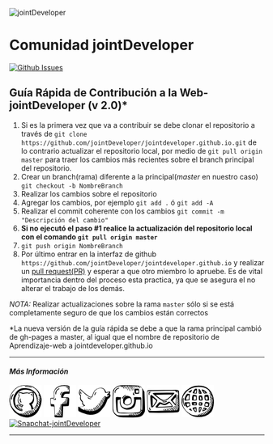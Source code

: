 ![jointDeveloper](https://raw.githubusercontent.com/jointDeveloper/Aprendizaje-Web/gh-pages/IMG/robot-logo.png)

# Comunidad jointDeveloper

[![Github Issues](https://img.shields.io/github/issues/jointDeveloper/Aprendizaje-Web.svg)](http://github.com/jointDeveloper/Aprendizaje-Web/issues)

## Guía Rápida de Contribución a la Web-jointDeveloper (v 2.0)*


1. Si es la primera vez que va a contribuir se debe clonar el repositorio a través de `git clone https://github.com/jointDeveloper/jointdeveloper.github.io.git` de lo contrario
actualizar el repositorio local, por medio de `git pull origin master` para traer los cambios más recientes sobre el branch principal del repositorio.
2. Crear un branch(rama) diferente a la principal(_master_ en nuestro caso)
`git checkout -b NombreBranch`
3. Realizar los cambios sobre el repositorio
4. Agregar los cambios, por ejemplo `git add .` ó `git add -A`
5. Realizar el commit coherente con los cambios `git commit -m "Descripción del cambio"`
6. __Si no ejecutó el paso #1 realice la actualización del repositorio local con el comando `git pull origin master`__
7. ```git push origin NombreBranch```
8. Por último entrar en la interfaz de github `https://github.com/jointDeveloper/jointdeveloper.github.io` y realizar un <a href="https://help.github.com/articles/using-pull-requests/">pull request(PR)</a> y esperar a que otro miembro lo apruebe. Es de vital importancia dentro del proceso esta practica, ya que se asegura el no alterar el trabajo de los demás.



_NOTA:_ Realizar actualizaciones sobre la rama `master` sólo si se está completamente seguro de que los cambios están correctos

*La nueva versión de la guía rápida se debe a que la rama principal cambió de gh-pages a master, al igual que el nombre de repositorio de Aprendizaje-web a jointdeveloper.github.io

___
#### _Más Información_

<a href="https://github.com/jointDeveloper/"><img src="https://raw.githubusercontent.com/jointDeveloper/media/master/social-icon/github.png" alt="Github-jointDeveloper" /></a>
<a href="https://facebook.com/jointDeveloper/"><img src="https://raw.githubusercontent.com/jointDeveloper/media/master/social-icon/facebook.png" alt="Facebook-jointDeveloper" /></a>
<a href="https://twitter.com/jointdev"><img src="https://raw.githubusercontent.com/jointDeveloper/media/master/social-icon/twitter.png" alt="Twitter-jointDeveloper" /></a>
<a href="https://instagram.com/jointdeveloper/"><img src="https://raw.githubusercontent.com/jointDeveloper/media/master/social-icon/instagram.png" alt="Instagram-jointDeveloper" /></a>
<a href="mailto:developerjoint@gmail.com"><img src="https://raw.githubusercontent.com/jointDeveloper/media/master/social-icon/email.png" alt="E-mail-jointDeveloper" /></a>
<a href="https://jointdeveloper.github.io/Aprendizaje-Web/"><img src="https://raw.githubusercontent.com/jointDeveloper/media/master/social-icon/internet.png" alt="Web-jointDeveloper" /></a>
<a href="https://www.snapchat.com/add/jointdev"><img src="https://raw.githubusercontent.com/jointDeveloper/Aprendizaje-Web/gh-pages/IMG/icons/template/Black/Snapchat.png" alt="Snapchat-jointDeveloper" /></a>
___
